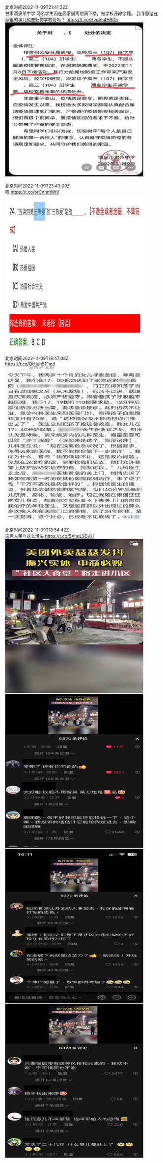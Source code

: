 北京时间2022-11-09T21:41:32Z<br>甘肃酒泉某中学
两名学生因在居家隔离期间下楼，被学校开除学籍。
我寻思这在家里的事儿也要归你学校管吗？ https://t.co/Hvp554H8D5<br><img src='/temp/image/2022/o-Month-11/1590338803130339331_0.jpg' width='450' height='500'><br><br>北京时间2022-11-09T23:43:00Z<br>嗯 https://t.co/brCnnntWtV<br><img src='/temp/image/2022/o-Month-11/1590369370647166978_0.jpg' width='450' height='500'><br><br>北京时间2022-11-09T19:47:08Z<br>https://t.co/QtHuh51Fmd<br><img src='/temp/image/2022/o-Month-11/1590310012391653377_0.jpg' width='450' height='500'><br><br>北京时间2022-11-09T18:54:42Z<br>这届人民咋这么滑头 https://t.co/5XhqL9Dv2I<br><img src='/temp/image/2022/o-Month-11/1590296817006039040_0.jpg' width='450' height='500'><img src='/temp/image/2022/o-Month-11/1590296817006039040_1.jpg' width='450' height='500'><img src='/temp/image/2022/o-Month-11/1590296817006039040_2.jpg' width='450' height='500'><img src='/temp/image/2022/o-Month-11/1590296817006039040_3.jpg' width='450' height='500'><br><br>